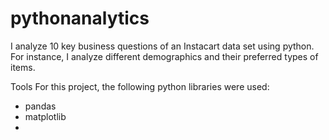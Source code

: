 # pythonanalytics
I analyze 10 key business questions of an Instacart data set using python. For instance, I analyze different demographics and their preferred types of items.

Tools
For this project, the following python libraries were used:
- pandas
- matplotlib
- 
